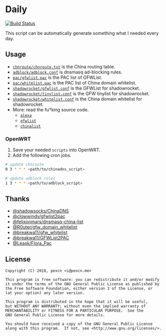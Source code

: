 # Daily

[![Build Status](https://travis-ci.org/pexcn/daily.svg?branch=master)](https://travis-ci.org/pexcn/daily)

This script can be automatically generate something what I needed every day.

## Usage

- [`chnroute/chnroute.txt`](https://pexcn.me/daily/chnroute/chnroute.txt) is the China routing table.
- [`adblock/adblock.conf`](https://pexcn.me/daily/adblock/adblock.conf) is dnsmasq ad-blocking rules.
- [`pac/gfwlist.pac`](https://pexcn.me/daily/pac/gfwlist.pac) is the PAC list of GFWList.
- [`pac/whitelist.pac`](https://pexcn.me/daily/pac/whitelist.pac) is the PAC list of China domain whitelist.
- [`shadowrocket/gfwlist.conf`](https://pexcn.me/daily/shadowrocket/gfwlist.conf) is the GFWList for shadowrocket.
- [`shadowrocket/tinylist.conf`](https://pexcn.me/daily/shadowrocket/tinylist.conf) is the GFW tinylist for shadowrocket.
- [`shadowrocket/whitelist.conf`](https://pexcn.me/daily/shadowrocket/whitelist.conf) is the China domain whitelist for shadowrocket.
- More: read the fu*king source code.
  - [`alexa`](https://github.com/pexcn/daily/tree/gh-pages/alexa)
  - [`gfwlist`](https://github.com/pexcn/daily/tree/gh-pages/gfwlist)
  - [`chinalist`](https://github.com/pexcn/daily/tree/gh-pages/chinalist)

### OpenWRT

1. Save your needed `scripts` into OpenWRT.
2. Add the following cron jobs.

```bash
# update chnroute
0 3 * * * <path/to/chinadns_script>

# update adblock rules
1 3 * * * <path/to/adblock_script>
```

## Thanks

- [@shadowsocks/ChinaDNS](https://github.com/shadowsocks/ChinaDNS)
- [@clowwindy/gfwlist2pac](https://github.com/clowwindy/gfwlist2pac)
- [@felixonmars/dnsmasq-china-list](https://github.com/felixonmars/dnsmasq-china-list)
- [@R0uter/gfw_domain_whitelist](https://github.com/R0uter/gfw_domain_whitelist)
- [@breakwa11/gfw_whitelist](https://github.com/breakwa11/gfw_whitelist)
- [@breakwa11/GFWList2PAC](https://github.com/breakwa11/GFWList2PAC)
- [@Leask/Flora_Pac](https://github.com/Leask/Flora_Pac)

## License

```
Copyright (C) 2018, pexcn <i@pexcn.me>

This program is free software: you can redistribute it and/or modify
it under the terms of the GNU General Public License as published by
the Free Software Foundation, either version 3 of the License, or
(at your option) any later version.

This program is distributed in the hope that it will be useful,
but WITHOUT ANY WARRANTY; without even the implied warranty of
MERCHANTABILITY or FITNESS FOR A PARTICULAR PURPOSE.  See the
GNU General Public License for more details.

You should have received a copy of the GNU General Public License
along with this program.  If not, see <http://www.gnu.org/licenses/>.
```
